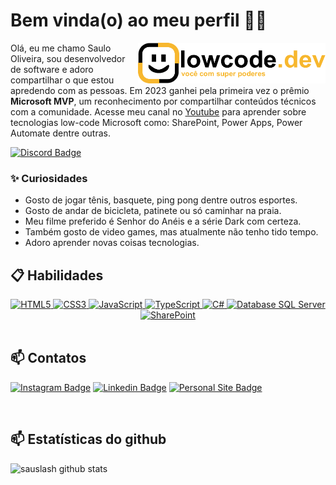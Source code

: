 # Bem vinda(o) ao meu perfil 👨‍💻

<a href="https://lowcode.dev.br"><img align="right" style="margin-left:10px" src="https://github.com/sauslash/sauslash/blob/main/logo.png" width="300"/></a>

Olá, eu me chamo Saulo Oliveira, sou desenvolvedor de software e adoro compartilhar o que estou apredendo com as pessoas. Em 2023 ganhei pela primeira vez o prêmio **Microsoft MVP**, um reconhecimento por compartilhar conteúdos técnicos com a comunidade. Acesse meu canal no [Youtube](https://www.youtube.com/saulooliveira) para aprender sobre tecnologias low-code Microsoft como: SharePoint, Power Apps, Power Automate dentre outras.

[![Discord Badge](https://img.shields.io/badge/Acesse%20nossa%20comunidade%20no%20Discord-7289da?style=for-the-badge&logo=discord&logoColor=white&link=https://discord.com/invite/PzuuN5N)](https://discord.com/invite/PzuuN5N)

### ✨ Curiosidades

- Gosto de jogar tênis, basquete, ping pong dentre outros esportes.
- Gosto de andar de bicicleta, patinete ou só caminhar na praia.
- Meu filme preferido é Senhor do Anéis e a série Dark com certeza.
- Também gosto de video games, mas atualmente não tenho tido tempo.
- Adoro aprender novas coisas tecnologias.

## 📋 Habilidades

<div align="center">
  <a href="https://developer.mozilla.org/en-US/docs/Web/HTML">
    <img height="25em" alt="HTML5" src="https://img.shields.io/badge/HTML5-E34F26?style=for-the-badge&logo=html5&logoColor=white"/>
  </a>
  <a href="https://developer.mozilla.org/en-US/docs/Web/CSS">
    <img height="25em" alt="CSS3" src="https://img.shields.io/badge/CSS3-1572B6?style=for-the-badge&logo=css3&logoColor=white"/>
  </a>
  <a href="https://developer.mozilla.org/pt-BR/docs/Web/JavaScript">
    <img height="25em" alt="JavaScript" src="https://img.shields.io/badge/javascript-%23323330.svg?style=for-the-badge&logo=javascript&logoColor=%23F7DF1E"/>
  </a>
  <a href="https://www.typescriptlang.org/">
    <img height="25em" alt="TypeScript" src="https://img.shields.io/badge/TypeScript-3178c6?style=for-the-badge&logo=typescript&logoColor=white"/>
  </a>
  <a href="https://www.microsoft.com/pt-br/microsoft-365/sharepoint/collaboration/">
    <img height="25em" alt="C#" src="https://img.shields.io/badge/c%23-%23239120.svg?style=for-the-badge&logo=c-sharp&logoColor=white"/>
  </a>
  <a href="https://www.microsoft.com/pt-br/sql-server/">
    <img height="25em" alt="Database SQL Server" src="https://img.shields.io/badge/Microsoft_SQL_Server-CC2927?style=for-the-badge&logo=microsoft-sql-server&logoColor=white"/>
  </a>
  <a href="https://www.microsoft.com/pt-br/microsoft-365/sharepoint/collaboration/">
    <img height="25em" alt="SharePoint" src="https://img.shields.io/badge/Microsoft_SharePoint-0078D4?style=for-the-badge&logo=microsoft-sharepoint&logoColor=white"/>
  </a>
</div>

<br/>

## 📫 Contatos

[![Instagram Badge](https://img.shields.io/badge/@lowcode.dev.br-2D425E?style=flat&labelColor=2D425E&logo=instagram&logoColor=white&link=https://instagram.com/lowcode.dev.br)](https://instagram.com/lowcode.dev.br)
[![Linkedin Badge](https://img.shields.io/badge/Saulo%20Oliveira-2D425E?style=flat&logo=Linkedin&logoColor=white&link=https://www.linkedin.com/in/saulosoaresoliveira/)](https://www.linkedin.com/in/saulosoaresoliveira) 
[![Personal Site Badge](https://img.shields.io/badge/lowcode.dev.br-2D425E?style=flat&logo=devdotto&logoColor=white)](https://lowcode.dev.br) 

<br/>

## 📫 Estatísticas do github
![sauslash github stats](https://github-readme-stats.vercel.app/api?username=sauslash&hide=[%22issues%22]&show_icons=true)
